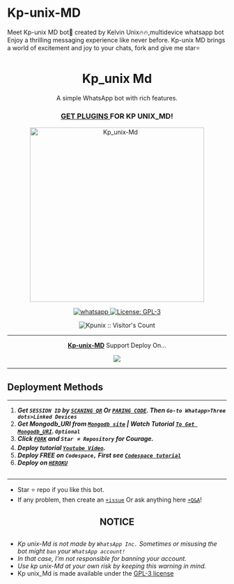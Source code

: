 # Kp-unix-MD
Meet Kp-unix MD bot🤖 created by Kelvin Unix🔥🔥,multidevice whatsapp bot Enjoy a thrilling messaging experience like never before. Kp-unix MD brings a world of excitement and joy to your chats, fork and give me star⭐

 <h1 align="center"> Kp_unix Md </h1> 
<p align="center"> A simple WhatsApp bot with rich features. </p>

 
<h3 align="center"> <a href="https://github.com/Kpunix/Kp-unix-MD"> GET PLUGINS </a>FOR KP UNIX_MD! </h3> 



<p align="center">
  <a href="https://youtube.com/@suhailtechinfo">
    <img alt="Kp_unix-Md" height="400" src="assets/VID_29760530_151631_591.mp4">
  </a>
</p>

    
   
   
<p align="center">
  <a href="https://wa.me/+255678925070?text=Hi+Bro--+I+Need+Help.+I+messaged+you+from+Kp.unix-Md+Repo" target="_blank">
    <img alt="whatsapp" src="https://img.shields.io/badge/ Whatsapp -25D366?style=for-the-badge&logo=whatsapp&logoColor=white" />
  </a> 
    
<a aria-label="kp unix_Md is free to use" href="LICENCE" target="_blank">
    <img alt="License: GPL-3" src="https://badges.frapsoft.com/os/gpl/gpl.png?v=103)](https://opensource.org/licenses/GPL-3.0/" target="_blank" />
  </a>   

  </p>
<p align="center"><img src="https://profile-counter.glitch.me/{Kpunix}/count.svg" alt="Kpunix :: Visitor's Count" /></p>

---

<p align="center">
  <a href="https://github.com/Kpunix/Kp-unix-MD"><b>Kp-unix-MD</b></a> Support Deploy On...
</p>

<p align="center">
  <a href="https://suhail-web01.vercel.app/deploy.html"><img src="https://img.shields.io/badge/heroku-9d7acc?style=for-the-badge&logo=heroku&logoColor=430098"></a>
 
---

## Deployment Methods
---
1.  ***Get `SESSION ID` by [`SCANING QR`](https://Kp-unix-md-vtsf.onrender.com/) Or [`PARING CODE`](https://Kp-unix-md-vtsf.onrender.com/code). Then `Go-to Whatapp>Three dots>Linked Devices`***
2.  ***Get Mongodb_URI from [`Mongodb site`](https://www.mongodb.com/) | Watch Tutorial [`To Get Mongodb_URI`](https://youtu.be/6rnftFl0fAI). `Optional`***
3.  ***Click [`FORK`](https://github.com/Kpunix/Kp-unix-MD/fork) and `Star ⭐ Repository` for Courage.***
4.  ***Deploy tutorial [`Youtube Video`](https://youtu.be/6rnftFl0fAI).***
5.  ***Deploy FREE on `Codespace,` First see [`Codespace tutorial`](https://youtu.be/3NdJb6_1cJM)***
6.  ***Deploy on [`HEROKU`](https://dashboard.heroku.com/new?template=https%3A%2F%2Fgithub.com%Kpunix%2FKp-unix-)***

##
---


- Star ⭐ repo if you like this bot.
- If any problem, then create an [`+issue`](https://github.com/Kpunix/Kp-unix-MD/issues/new) Or ask anything here [`+Q&A`](https://github.com/Kpunix/Kp-unix-MD/discussions/new?category=q-a)!



<h2 align="center">  NOTICE
</h2>
   
## 

- *Kp unix-Md is not made by `WhatsApp Inc.` Sometimes or misusing the bot might `ban` your `WhatsApp account!`*
- *In that case, I'm not responsible for banning your account.*
- *Use kp unix-Md at your own risk by keeping this warning in mind.*
- Kp unix_Md is made available under the [GPL-3 license](https://github.com/Kpunix/Kp-unix-MD/blob/main/LICENCE)
